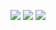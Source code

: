 ![](http://media.babesource.com/galleries/55943b045689b/60469_212.jpg)
![](http://media.babesource.com/galleries/55943b045689b/60469_222.jpg)
![](http://media.babesource.com/galleries/55943b045689b/60469_253.jpg)
